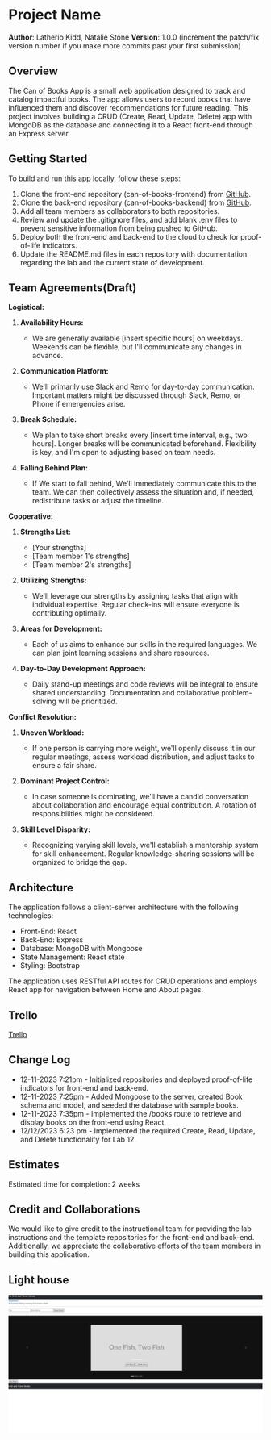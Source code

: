 # Project Name

**Author**: Latherio Kidd, Natalie Stone
**Version**: 1.0.0 (increment the patch/fix version number if you make more commits past your first submission)

## Overview

The Can of Books App is a small web application designed to track and catalog impactful books. The app allows users to record books that have influenced them and discover recommendations for future reading. This project involves building a CRUD (Create, Read, Update, Delete) app with MongoDB as the database and connecting it to a React front-end through an Express server.

## Getting Started

To build and run this app locally, follow these steps:

1. Clone the front-end repository (can-of-books-frontend) from [GitHub](https://github.com/AgateHunter/can-of-books-frontend.git).
2. Clone the back-end repository (can-of-books-backend) from [GitHub](https://github.com/LatherioK0818/can-of-books-backend.git).
3. Add all team members as collaborators to both repositories.
4. Review and update the .gitignore files, and add blank .env files to prevent sensitive information from being pushed to GitHub.
5. Deploy both the front-end and back-end to the cloud to check for proof-of-life indicators.
6. Update the README.md files in each repository with documentation regarding the lab and the current state of development.

## Team Agreements(Draft)

**Logistical:**

1. **Availability Hours:**
   - We are generally available [insert specific hours] on weekdays. Weekends can be flexible, but I'll communicate any changes in advance.

2. **Communication Platform:**
   - We'll primarily use Slack and Remo for day-to-day communication. Important matters might be discussed through Slack, Remo, or Phone if emergencies arise.

3. **Break Schedule:**
   - We plan to take short breaks every [insert time interval, e.g., two hours]. Longer breaks will be communicated beforehand. Flexibility is key, and I'm open to adjusting based on team needs.

4. **Falling Behind Plan:**
   - If We start to fall behind, We'll immediately communicate this to the team. We can then collectively assess the situation and, if needed, redistribute tasks or adjust the timeline.

**Cooperative:**

1. **Strengths List:**
   - [Your strengths]
   - [Team member 1's strengths]
   - [Team member 2's strengths]

2. **Utilizing Strengths:**
   - We'll leverage our strengths by assigning tasks that align with individual expertise. Regular check-ins will ensure everyone is contributing optimally.

3. **Areas for Development:**
   - Each of us aims to enhance our skills in the required languages. We can plan joint learning sessions and share resources.

4. **Day-to-Day Development Approach:**

   - Daily stand-up meetings and code reviews will be integral to ensure shared understanding. Documentation and collaborative problem-solving will be prioritized.

**Conflict Resolution:**

1. **Uneven Workload:**
   - If one person is carrying more weight, we'll openly discuss it in our regular meetings, assess workload distribution, and adjust tasks to ensure a fair share.

2. **Dominant Project Control:**
   - In case someone is dominating, we'll have a candid conversation about collaboration and encourage equal contribution. A rotation of responsibilities might be considered.

3. **Skill Level Disparity:**

   - Recognizing varying skill levels, we'll establish a mentorship system for skill enhancement. Regular knowledge-sharing sessions will be organized to bridge the gap.

## Architecture

The application follows a client-server architecture with the following technologies:

- Front-End: React
- Back-End: Express
- Database: MongoDB with Mongoose
- State Management: React state
- Styling: Bootstrap

The application uses RESTful API routes for CRUD operations and employs React app for navigation between Home and About pages.

## Trello

[Trello](https://trello.com/b/DUNDdgG0/can-of-books)

## Change Log

- 12-11-2023 7:21pm - Initialized repositories and deployed proof-of-life indicators for front-end and back-end.
- 12-11-2023 7:25pm - Added Mongoose to the server, created Book schema and model, and seeded the database with sample books.
- 12-11-2023 7:35pm - Implemented the /books route to retrieve and display books on the front-end using React.
- 12/12/2023 6:23 pm - Implemented the required  Create, Read, Update, and Delete functionality for Lab 12.

## Estimates

Estimated time for completion: 2 weeks

## Credit and Collaborations

We would like to give credit to the instructional team for providing the lab instructions and the template repositories for the front-end and back-end. Additionally, we appreciate the collaborative efforts of the team members in building this application.

## Light house

![Alt text](image.png)
